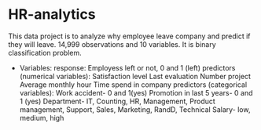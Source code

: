 # HR-analytics
This data project is to analyze why employee leave company and predict if they will leave. 14,999 observations and 10 variables. It is binary classification problem. 
* Variables: 
response: Employess left or not, 0 and 1 (left)
predictors (numerical variables): 
Satisfaction level
Last evaluation
Number project
Average monthly hour
Time spend in company
predictors (categorical variables): 
Work accident- 0 and 1(yes)
Promotion in last 5 years- 0 and 1 (yes)
Department- IT, Counting, HR, Management, Product management, Support, Sales, Marketing, RandD, Technical
Salary- low, medium, high
